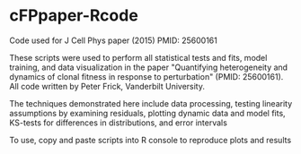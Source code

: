 # cFPpaper-Rcode
Code used for J Cell Phys paper (2015) PMID: 25600161
 
These scripts were used to perform all statistical tests and fits, model training, and data visualization in the paper "Quantifying heterogeneity and dynamics of clonal fitness in response to perturbation" (PMID: 25600161). All code written by Peter Frick, Vanderbilt University.

The techniques demonstrated here include data processing, testing linearity assumptions by examining residuals, plotting dynamic data and model fits, KS-tests for differences in distributions, and error intervals

To use, copy and paste scripts into R console to reproduce plots and results
